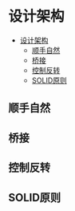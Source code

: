 # 设计架构

<!--ts-->
* [设计架构](#设计架构)
   * [顺手自然](#顺手自然)
   * [桥接](#桥接)
   * [控制反转](#控制反转)
   * [SOLID原则](#solid原则)

<!-- Created by https://github.com/ekalinin/github-markdown-toc -->
<!-- Added by: runner, at: Sun Oct 16 04:09:56 UTC 2022 -->

<!--te-->

## 顺手自然

## 桥接

## 控制反转

## SOLID原则

